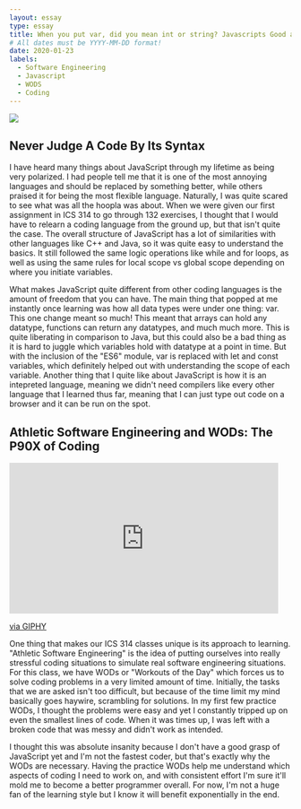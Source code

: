 ```yaml
---
layout: essay
type: essay
title: When you put var, did you mean int or string? Javascripts Good and Bad
# All dates must be YYYY-MM-DD format!
date: 2020-01-23
labels:
  - Software Engineering
  - Javascript
  - WODS
  - Coding
---
```


<img class="ui tiny left circular floated image" src="../images/paintbrushes.jpg">

## Never Judge A Code By Its Syntax
I have heard many things about JavaScript through my lifetime as being very polarized. I had people tell me that it is one of the most annoying languages and should be replaced by something better, while others praised it for being the most flexible language. Naturally, I was quite scared to see what was all the hoopla was about. When we were given our first assignment in ICS 314 to go through 132 exercises, I thought that I would have to relearn a coding language from the ground up, but that isn't quite the case. The overall structure of JavaScript has a lot of similarities with other languages like C++ and Java, so it was quite easy to understand the basics. It still followed the same logic operations like while and for loops, as well as using the same rules for local scope vs global scope depending on where you initiate variables.

What makes JavaScript quite different from other coding languages is the amount of freedom that you can have. The main thing that popped at me instantly once learning was how all data types were under one thing: var. This one change meant so much! This meant that arrays can hold any datatype, functions can return any datatypes, and much much more. This is quite liberating in comparison to Java, but this could also be a bad thing as it is hard to juggle which variables hold with datatype at a point in time. But with the inclusion of the "ES6" module, var is replaced with let and const variables, which definitely helped out with understanding the scope of each variable.  Another thing that I quite like about JavaScript is how it is an intepreted language, meaning we didn't need compilers like every other language that I learned thus far, meaning that I can just type out code on a browser and it can be run on the spot. 

## Athletic Software Engineering and WODs: The P90X of Coding 

<iframe class= "ui medium right floated iframe" src="https://giphy.com/embed/H3CViADSOAHdK" width="480" height="269" frameBorder="0" class="giphy-embed" allowFullScreen></iframe><p><a href="https://giphy.com/gifs/H3CViADSOAHdK">via GIPHY</a></p>

One thing that makes our ICS 314 classes unique is its approach to learning. "Athletic Software Engineering" is the idea of putting ourselves into really stressful coding situations to simulate real software engineering situations. For this class, we have WODs or "Workouts of the Day" which forces us to solve coding problems in a very limited amount of time. Initially, the tasks that we are asked isn't too difficult, but because of the time limit my mind basically goes haywire, scrambling for solutions. In my first few practice WODs, I thought the problems were easy and yet I constantly tripped up on even the smallest lines of code. When it was times up, I was left with a broken code that was messy and didn't work as intended.

I thought this was absolute insanity because I don't have a good grasp of JavaScript yet and I'm not the fastest coder, but that's exactly why the WODs are necessary. Having the practice WODs help me understand which aspects of coding I need to work on, and with consistent effort I'm sure it'll mold me to become 
a better programmer overall. For now, I'm not a huge fan of the learning style but I know it will benefit exponentially in the end. 





